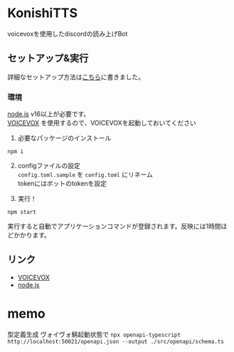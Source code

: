 # KonishiTTS
voicevoxを使用したdiscordの読み上げBot

## セットアップ&実行

詳細なセットアップ方法は[こちら](https://github.com/gachi0/konishiTTS/wiki/セットアップの方法)に書きました。  

### 環境  
[node.js](https://nodejs.org/ja/) v16以上が必要です。  
[VOICEVOX](https://voicevox.hiroshiba.jp) を使用するので、VOICEVOXを起動しておいてください  


1. 必要なパッケージのインストール  
```
npm i
```

2. configファイルの設定  
`config.toml.sample` を `config.toml` にリネーム  
tokenにはボットのtokenを設定  

3. 実行！  
```
npm start
```
実行すると自動でアプリケーションコマンドが登録されます。反映には1時間ほどかかります。

## リンク
- [VOICEVOX](https://voicevox.hiroshiba.jp)
- [node.js](https://nodejs.org/ja/)

# memo
型定義生成 ヴォイヴォ鯖起動状態で
`npx openapi-typescript http://localhost:50021/openapi.json --output ./src/openapi/schema.ts`